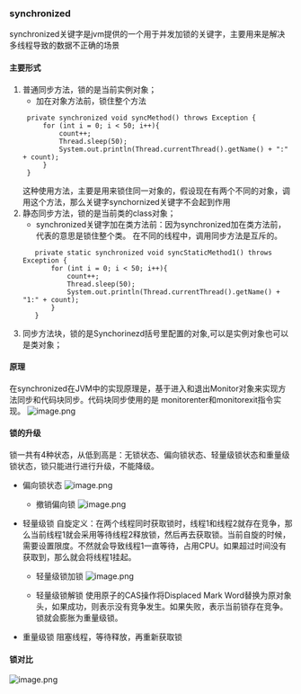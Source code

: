 ### synchronized

synchronized关键字是jvm提供的一个用于并发加锁的关键字，主要用来是解决多线程导致的数据不正确的场景

#### 主要形式

1. 普通同步方法，锁的是当前实例对象；
   - 加在对象方法前，锁住整个方法
   ```
    private synchronized void syncMethod() throws Exception {
        for (int i = 0; i < 50; i++){
            count++;
            Thread.sleep(50);
            System.out.println(Thread.currentThread().getName() + ":" + count);
        }
    }
   ```
   这种使用方法，主要是用来锁住同一对象的，假设现在有两个不同的对象，调用这个方法，那么关键字synchornized关键字不会起到作用
2. 静态同步方法，锁的是当前类的class对象；
    - synchronized关键字加在类方法前：因为synchronized加在类方法前，代表的意思是锁住整个类。
      在不同的线程中，调用同步方法是互斥的。
     ```
        private static synchronized void syncStaticMethod1() throws Exception {
            for (int i = 0; i < 50; i++){
                count++;
                Thread.sleep(50);
                System.out.println(Thread.currentThread().getName() + "1:" + count);
            }
        }
   ```
3. 同步方法块，锁的是Synchorinezd括号里配置的对象,可以是实例对象也可以是类对象；

#### 原理
在synchronized在JVM中的实现原理是，基于进入和退出Monitor对象来实现方法同步和代码块同步。代码块同步使用的是
monitorenter和monitorexit指令实现。
![image.png](https://i.loli.net/2021/01/25/y1KmFSlkujeN5D6.png)

#### 锁的升级

锁一共有4种状态，从低到高是：无锁状态、偏向锁状态、轻量级锁状态和重量级锁状态，锁只能进行进行升级，不能降级。

- 偏向锁状态
    ![image.png](https://i.loli.net/2021/01/25/wEelpPYSO68NiCm.png)
    - 撤销偏向锁
    ![image.png](https://i.loli.net/2021/01/25/j24Phz6kcpMr3d8.png)
- 轻量级锁
自旋定义：在两个线程同时获取锁时，线程1和线程2就存在竞争，那么当前线程1就会采用等待线程2释放锁，然后再去获取锁。当前自旋的时候，
需要设置限度。不然就会导致线程1一直等待，占用CPU。如果超过时间没有获取到，那么就会将线程1挂起。
    - 轻量级锁加锁
    ![image.png](https://i.loli.net/2021/01/25/p1GLatBFZ6kbjRo.png)
    
    - 轻量级锁解锁
    使用原子的CAS操作将Displaced Mark Word替换为原对象头，如果成功，则表示没有竞争发生。如果失败，表示当前锁存在竞争。锁就会膨胀为重量级锁。
    
- 重量级锁
    阻塞线程，等待释放，再重新获取锁
    
#### 锁对比
![image.png](https://i.loli.net/2021/01/25/HKhRxgUpzbD3dZ9.png)

 